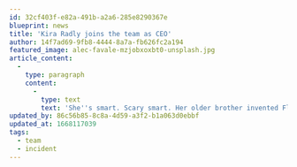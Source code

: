```yaml
---
id: 32cf403f-e82a-491b-a2a6-285e8290367e
blueprint: news
title: 'Kira Radly joins the team as CEO'
author: 14f7ad69-9fb8-4444-8a7a-fb626fc2a194
featured_image: alec-favale-mzjobxoxbt0-unsplash.jpg
article_content:
  -
    type: paragraph
    content:
      -
        type: text
        text: 'She''s smart. Scary smart. Her older brother invented FluxTech™ before The Incident. She''ll take us where we need to go as a company.'
updated_by: 86c56b85-8c8a-4d59-a3f2-b1a063d0ebbf
updated_at: 1668117039
tags:
  - team
  - incident
---
```

